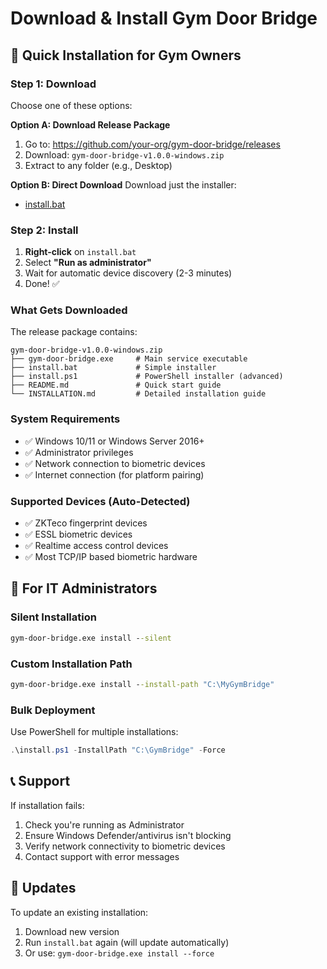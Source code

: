 # Download & Install Gym Door Bridge

## 🚀 Quick Installation for Gym Owners

### Step 1: Download
Choose one of these options:

**Option A: Download Release Package**
1. Go to: https://github.com/your-org/gym-door-bridge/releases
2. Download: `gym-door-bridge-v1.0.0-windows.zip`
3. Extract to any folder (e.g., Desktop)

**Option B: Direct Download**
Download just the installer:
- [install.bat](https://github.com/your-org/gym-door-bridge/releases/download/v1.0.0/install.bat)

### Step 2: Install
1. **Right-click** on `install.bat`
2. Select **"Run as administrator"**
3. Wait for automatic device discovery (2-3 minutes)
4. Done! ✅

### What Gets Downloaded

The release package contains:
```
gym-door-bridge-v1.0.0-windows.zip
├── gym-door-bridge.exe     # Main service executable
├── install.bat             # Simple installer
├── install.ps1             # PowerShell installer (advanced)
├── README.md               # Quick start guide
└── INSTALLATION.md         # Detailed installation guide
```

### System Requirements
- ✅ Windows 10/11 or Windows Server 2016+
- ✅ Administrator privileges
- ✅ Network connection to biometric devices
- ✅ Internet connection (for platform pairing)

### Supported Devices (Auto-Detected)
- ✅ ZKTeco fingerprint devices
- ✅ ESSL biometric devices  
- ✅ Realtime access control devices
- ✅ Most TCP/IP based biometric hardware

## 🔧 For IT Administrators

### Silent Installation
```cmd
gym-door-bridge.exe install --silent
```

### Custom Installation Path
```cmd
gym-door-bridge.exe install --install-path "C:\MyGymBridge"
```

### Bulk Deployment
Use PowerShell for multiple installations:
```powershell
.\install.ps1 -InstallPath "C:\GymBridge" -Force
```

## 📞 Support

If installation fails:
1. Check you're running as Administrator
2. Ensure Windows Defender/antivirus isn't blocking
3. Verify network connectivity to biometric devices
4. Contact support with error messages

## 🔄 Updates

To update an existing installation:
1. Download new version
2. Run `install.bat` again (will update automatically)
3. Or use: `gym-door-bridge.exe install --force`